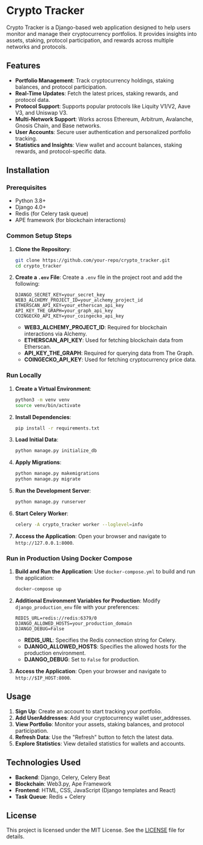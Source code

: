 # Crypto Tracker

Crypto Tracker is a Django-based web application designed to help users monitor and manage their cryptocurrency portfolios. It provides insights into assets, staking, protocol participation, and rewards across multiple networks and protocols.

## Features

- **Portfolio Management**: Track cryptocurrency holdings, staking balances, and protocol participation.
- **Real-Time Updates**: Fetch the latest prices, staking rewards, and protocol data.
- **Protocol Support**: Supports popular protocols like Liquity V1/V2, Aave V3, and Uniswap V3.
- **Multi-Network Support**: Works across Ethereum, Arbitrum, Avalanche, Gnosis Chain, and Base networks.
- **User Accounts**: Secure user authentication and personalized portfolio tracking.
- **Statistics and Insights**: View wallet and account balances, staking rewards, and protocol-specific data.

## Installation

### Prerequisites

- Python 3.8+
- Django 4.0+
- Redis (for Celery task queue)
- APE framework (for blockchain interactions)

### Common Setup Steps

1. **Clone the Repository**:
   ```bash
   git clone https://github.com/your-repo/crypto_tracker.git
   cd crypto_tracker
   ```

2. **Create a `.env` File**:
   Create a `.env` file in the project root and add the following:
   ```
   DJANGO_SECRET_KEY=your_secret_key
   WEB3_ALCHEMY_PROJECT_ID=your_alchemy_project_id
   ETHERSCAN_API_KEY=your_etherscan_api_key
   API_KEY_THE_GRAPH=your_graph_api_key
   COINGECKO_API_KEY=your_coingecko_api_key
   ```

   - **WEB3_ALCHEMY_PROJECT_ID**: Required for blockchain interactions via Alchemy.
   - **ETHERSCAN_API_KEY**: Used for fetching blockchain data from Etherscan.
   - **API_KEY_THE_GRAPH**: Required for querying data from The Graph.
   - **COINGECKO_API_KEY**: Used for fetching cryptocurrency price data.

### Run Locally

1. **Create a Virtual Environment**:
   ```bash
   python3 -m venv venv
   source venv/bin/activate
   ```

2. **Install Dependencies**:
   ```bash
   pip install -r requirements.txt
   ```

4. **Load Initial Data**:
   ```bash
   python manage.py initialize_db
   ```
3. **Apply Migrations**:
   ```bash
   python manage.py makemigrations
   python manage.py migrate
   ```

5. **Run the Development Server**:
   ```bash
   python manage.py runserver
   ```

6. **Start Celery Worker**:
   ```bash
   celery -A crypto_tracker worker --loglevel=info
   ```

7. **Access the Application**:
   Open your browser and navigate to `http://127.0.0.1:8000`.

### Run in Production Using Docker Compose

1. **Build and Run the Application**:
   Use `docker-compose.yml` to build and run the application:
   ```bash
   docker-compose up
   ```

2. **Additional Environment Variables for Production**:
   Modify  `django_production_env` file with your preferences:
   ```
   REDIS_URL=redis://redis:6379/0
   DJANGO_ALLOWED_HOSTS=your_production_domain
   DJANGO_DEBUG=False
   ```
   - **REDIS_URL**: Specifies the Redis connection string for Celery.
   - **DJANGO_ALLOWED_HOSTS**: Specifies the allowed hosts for the production environment.
   - **DJANGO_DEBUG**: Set to `False` for production.

3. **Access the Application**:
   Open your browser and navigate to `http://$IP_HOST:8000`.

## Usage

1. **Sign Up**: Create an account to start tracking your portfolio.
2. **Add UserAddresses**: Add your cryptocurrency wallet user_addresses.
3. **View Portfolio**: Monitor your assets, staking balances, and protocol participation.
4. **Refresh Data**: Use the "Refresh" button to fetch the latest data.
5. **Explore Statistics**: View detailed statistics for wallets and accounts.

## Technologies Used

- **Backend**: Django, Celery, Celery Beat
- **Blockchain**: Web3.py, Ape Framework
- **Frontend**: HTML, CSS, JavaScript (Django templates and React)
- **Task Queue**: Redis + Celery

## License

This project is licensed under the MIT License. See the [LICENSE](LICENSE) file for details.



